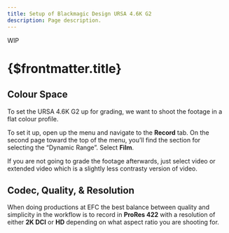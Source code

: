 ```yaml
---
title: Setup of Blackmagic Design URSA 4.6K G2
description: Page description.
---
```


<span class="wip">WIP</span>

# {$frontmatter.title}

<!-- {$frontmatter.description} -->

## Colour Space

To set the URSA 4.6K G2 up for grading, we want to shoot the footage in a flat colour profile.

To set it up, open up the menu and navigate to the **Record** tab. On the second page toward the top of the menu, you’ll find the section for selecting the “Dynamic Range”. Select **Film**.

If you are not going to grade the footage afterwards, just select video or extended video which is a slightly less contrasty version of video.

## Codec, Quality, & Resolution

When doing productions at EFC the best balance between quality and simplicity in the workflow is to record in **ProRes 422** with a resolution of either **2K DCI** or **HD** depending on what aspect ratio you are shooting for.

<!-- The best way to record footage with the highest flexibility is to shoot it in Blackmagic RAW, however this might not be the best choice for you.

Pros:

- A lot more flexibility in post-production. The ISO and white balance that the footage was shot with doesn’t matter.
- Higher quality footage compared to the equivalent ProRes option at the same bitrate.
- A lot better results when chroma keying
 -->